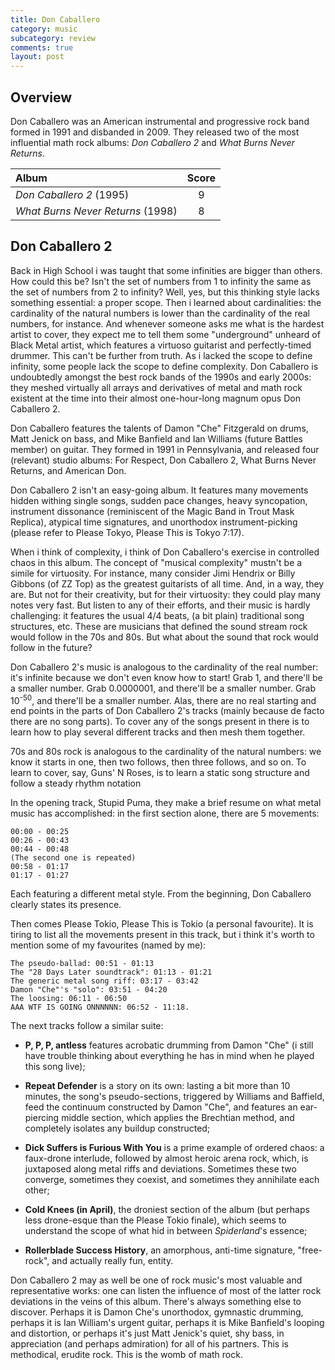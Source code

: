 ```yaml
---
title: Don Caballero
category: music
subcategory: review
comments: true
layout: post
---
```



## Overview

Don Caballero was an American instrumental and progressive rock band formed in 1991 and disbanded in 2009. They released two of the most influential math rock albums: *Don Caballero 2* and *What Burns Never Returns*.

| Album                           | Score |
| :---                            | :---: |
| *Don Caballero 2*  (1995)         | 9     |
| *What Burns Never Returns* (1998) | 8     |

## Don Caballero 2

Back in High School i was taught that some infinities are bigger than others. How could this be? Isn't the set of numbers from 1 to infinity the same as the set of numbers from 2 to infinity? Well, yes, but this thinking style lacks something essential: a proper scope. Then i learned about cardinalities: the cardinality of the natural numbers is lower than the cardinality of the real numbers, for instance. And whenever someone asks me what is the hardest artist to cover, they expect me to tell them some "underground" unheard of Black Metal artist, which features a virtuoso guitarist and perfectly-timed drummer. This can't be further from truth. As i lacked the scope to define infinity, some people lack the scope to define complexity. Don Caballero is undoubtedly amongst the best rock bands of the 1990s and early 2000s: they meshed virtually all arrays and derivatives of metal and math rock existent at the time into their almost one-hour-long magnum opus Don Caballero 2.

Don Caballero features the talents of Damon "Che" Fitzgerald on drums,  Matt Jenick on bass, and Mike Banfield and Ian Williams (future Battles member) on guitar. They formed in 1991 in Pennsylvania, and released four (relevant) studio albums: For Respect, Don Caballero 2, What Burns Never Returns, and American Don.

Don Caballero 2 isn't an easy-going album. It features many movements hidden withing single songs, sudden pace changes, heavy syncopation, instrument dissonance (reminiscent of the Magic Band in Trout Mask Replica), atypical time signatures, and unorthodox instrument-picking (please refer to Please Tokyo, Please This is Tokyo 7:17).

When i think of complexity, i think of Don Caballero's exercise in controlled chaos in this album. The concept of  "musical complexity" mustn't be a simile for virtuosity. For instance, many consider Jimi Hendrix or Billy Gibbons (of ZZ Top) as the greatest guitarists of all time. And, in a way, they are. But not for their creativity, but for their virtuosity: they could play many notes very fast. But listen to any of their efforts, and their music is hardly challenging: it features the usual 4/4 beats, (a bit plain) traditional song structures, etc. These are musicians that defined the sound stream rock would follow in the 70s and 80s. But what about the sound that rock would follow in the future?

Don Caballero 2's music is analogous to the cardinality of the real number: it's infinite because we don't even know how to start! Grab 1, and there'll be a smaller number. Grab 0.0000001, and there'll be a smaller number. Grab 10<sup>-50</sup>, and there'll be a smaller number. Alas, there are no real starting and end points in the parts of Don Caballero 2's tracks (mainly because de facto there are no song parts). To cover any of the songs present in there is to learn how to play several different tracks and then mesh them together.

 70s and 80s rock is analogous to the cardinality of the natural numbers: we know it starts in one, then two follows, then three follows, and so on. To learn to cover, say, Guns' N Roses, is to learn a static song structure and follow a steady rhythm notation

In the opening track, Stupid Puma, they make a brief resume on what metal music has accomplished: in the first section alone, there are 5 movements:

    00:00 - 00:25
    00:26 - 00:43
    00:44 - 00:48
    (The second one is repeated)
    00:58 - 01:17
    01:17 - 01:27

Each featuring a different metal style. From the beginning, Don Caballero clearly states its presence.


Then comes Please Tokio, Please This is Tokio (a personal favourite). It is tiring to list all the movements present in this track, but i think it's worth to mention some of my favourites (named by me):

    The pseudo-ballad: 00:51 - 01:13
    The "28 Days Later soundtrack": 01:13 - 01:21
    The generic metal song riff: 03:17 - 03:42
    Damon "Che"'s "solo": 03:51 - 04:20
    The loosing: 06:11 - 06:50
    AAA WTF IS GOING ONNNNNN: 06:52 - 11:18.

The next tracks follow a similar suite:

* **P, P, P, antless** features acrobatic drumming from Damon "Che" (i still have trouble thinking about everything he has in mind when he played this song live);

* **Repeat Defender** is a story on its own: lasting a bit more than 10 minutes, the song's pseudo-sections, triggered by Williams and Baffield, feed the continuum constructed by Damon "Che", and features an ear-piercing middle section, which applies the Brechtian method, and completely isolates any buildup constructed;

* **Dick Suffers is Furious With You** is a prime example of ordered chaos: a faux-drone interlude, followed by almost heroic arena rock, which, is juxtaposed along metal riffs and deviations. Sometimes these two converge, sometimes they coexist, and sometimes they annihilate each other;

* **Cold Knees (in April)**, the droniest section of the album (but perhaps less drone-esque than the Please Tokio finale), which seems to understand the scope of what hid in between *Spiderland*'s essence;

* **Rollerblade Success History**, an amorphous, anti-time signature, "free-rock", and actually really fun, entity.

Don Caballero 2 may as well be one of rock music's most valuable and representative works: one can listen the influence of most of the latter rock deviations in the veins of this album. There's always something else to discover. Perhaps it is Damon Che's unorthodox, gymnastic drumming, perhaps it is Ian William's urgent guitar, perhaps it is Mike Banfield's looping and distortion, or perhaps it's just Matt Jenick's quiet, shy bass, in appreciation (and perhaps admiration) for all of his partners. This is methodical, erudite rock. This is the womb of math rock.
